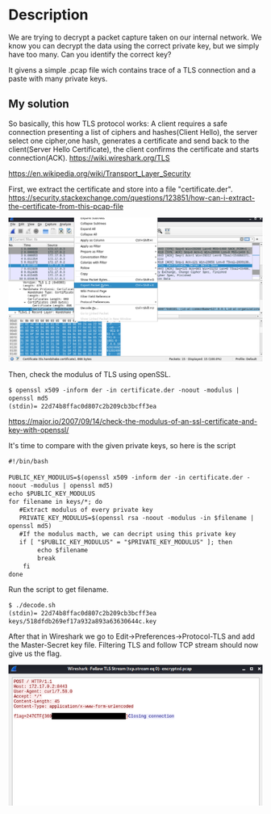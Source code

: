 # Description
We are trying to decrypt a packet capture taken on our internal network. We know you can decrypt the data using the correct private key, but we simply have too many. Can you identify the correct key?

It givens a simple .pcap file wich contains trace of a TLS connection and a paste with many private keys.

## My solution
So basically, this how TLS protocol works: A client requires a safe connection presenting a list of ciphers and hashes(Client Hello), the server select one cipher,one hash, generates a certificate and send back to the client(Server Hello Certificate), the client confirms the certificate and starts connection(ACK).
https://wiki.wireshark.org/TLS

https://en.wikipedia.org/wiki/Transport_Layer_Security

First, we extract the certificate and store into a file "certificate.der".
https://security.stackexchange.com/questions/123851/how-can-i-extract-the-certificate-from-this-pcap-file

![alt text](https://github.com/ulissesj/CTFs/blob/main/247CTF/not_my_modulus/1_extract.PNG "Extract certificate")

Then, check the modulus of TLS using openSSL.

```
$ openssl x509 -inform der -in certificate.der -noout -modulus | openssl md5 
(stdin)= 22d74b8ffac0d807c2b209cb3bcff3ea
```
https://major.io/2007/09/14/check-the-modulus-of-an-ssl-certificate-and-key-with-openssl/


It's time to compare with the given private keys, so here is the script

```
#!/bin/bash

PUBLIC_KEY_MODULUS=$(openssl x509 -inform der -in certificate.der -noout -modulus | openssl md5)
echo $PUBLIC_KEY_MODULUS
for filename in keys/*; do
   #Extract modulus of every private key
   PRIVATE_KEY_MODULUS=$(openssl rsa -noout -modulus -in $filename | openssl md5)
   #If the modulus macth, we can decript using this private key 
   if [ "$PUBLIC_KEY_MODULUS" = "$PRIVATE_KEY_MODULUS" ]; then
        echo $filename
        break
    fi
done
```
Run the script to get filename.

```
$ ./decode.sh  
(stdin)= 22d74b8ffac0d807c2b209cb3bcff3ea
keys/518dfdb269ef17a932a893a63630644c.key
```

After that in Wireshark we go to Edit->Preferences->Protocol-TLS and add the Master-Secret key file. Filtering TLS and follow TCP stream should now give us the flag.

![alt text](https://github.com/ulissesj/CTFs/blob/main/247CTF/not_my_modulus/2_flag.PNG "Flag")
                                             


